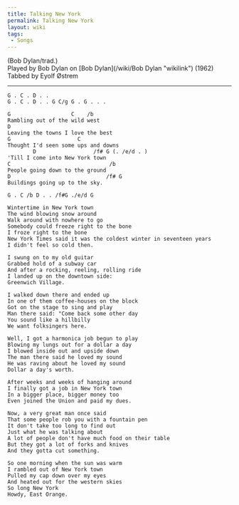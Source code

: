 ```yaml
---
title: Talking New York
permalink: Talking New York
layout: wiki
tags:
 - Songs
---
```


(Bob Dylan/trad.)  
Played by Bob Dylan on [Bob Dylan](/wiki/Bob Dylan "wikilink") (1962)  
Tabbed by Eyolf Østrem

* * * * *

    G . C . D . .
    G . C . D . . G C/g G . G . . .

    G                   C    /b
    Rambling out of the wild west
    D
    Leaving the towns I love the best
    G                     C
    Thought I'd seen some ups and downs
            D                  /f# G (. /e/d . )
    'Till I come into New York town
    C                               /b
    People going down to the ground
    D                              /f# G
    Buildings going up to the sky.

    G . C /b D . . /f#G ./e/d G

    Wintertime in New York town
    The wind blowing snow around
    Walk around with nowhere to go
    Somebody could freeze right to the bone
    I froze right to the bone
    New York Times said it was the coldest winter in seventeen years
    I didn't feel so cold then.

    I swung on to my old guitar
    Grabbed hold of a subway car
    And after a rocking, reeling, rolling ride
    I landed up on the downtown side:
    Greenwich Village.

    I walked down there and ended up
    In one of them coffee-houses on the block
    Got on the stage to sing and play
    Man there said: "Come back some other day
    You sound like a hillbilly
    We want folksingers here.

    Well, I got a harmonica job begun to play
    Blowing my lungs out for a dollar a day
    I blowed inside out and upside down
    The man there said he loved my sound
    He was raving about he loved my sound
    Dollar a day's worth.

    After weeks and weeks of hanging around
    I finally got a job in New York town
    In a bigger place, bigger money too
    Even joined the Union and paid my dues.

    Now, a very great man once said
    That some people rob you with a fountain pen
    It don't take too long to find out
    Just what he was talking about
    A lot of people don't have much food on their table
    But they got a lot of forks and knives
    And they gotta cut something.

    So one morning when the sun was warm
    I rambled out of New York town
    Pulled my cap down over my eyes
    And heated out for the western skies
    So long New York
    Howdy, East Orange.
